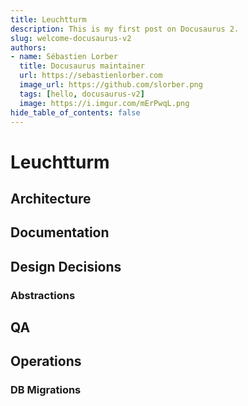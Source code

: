 ```yaml
---
title: Leuchtturm
description: This is my first post on Docusaurus 2.
slug: welcome-docusaurus-v2
authors:
- name: Sébastien Lorber
  title: Docusaurus maintainer
  url: https://sebastienlorber.com
  image_url: https://github.com/slorber.png
  tags: [hello, docusaurus-v2]
  image: https://i.imgur.com/mErPwqL.png
hide_table_of_contents: false
---
```


# Leuchtturm

## Architecture
## Documentation
## Design Decisions
### Abstractions
## QA
## Operations
### DB Migrations
